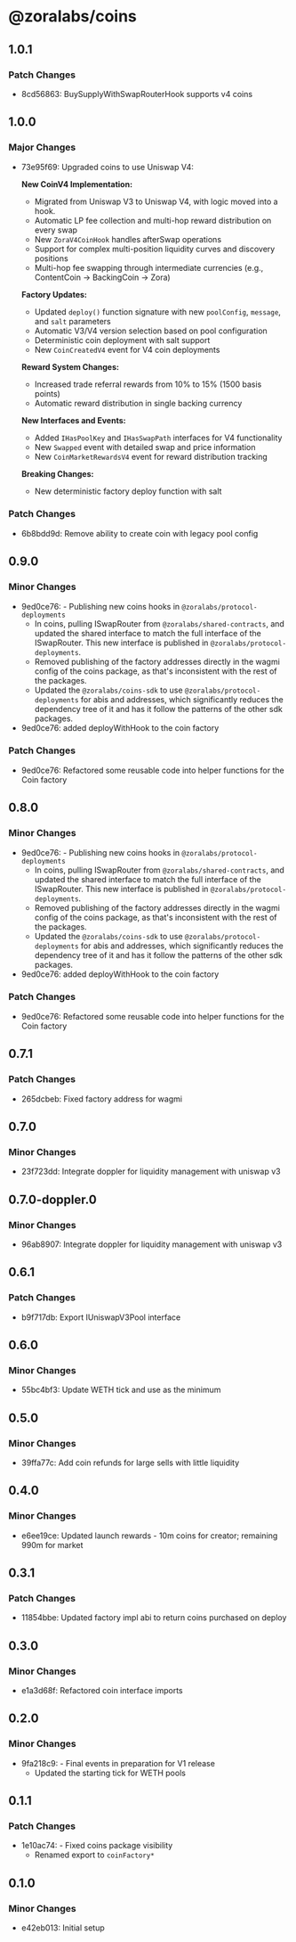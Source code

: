 # @zoralabs/coins

## 1.0.1

### Patch Changes

- 8cd56863: BuySupplyWithSwapRouterHook supports v4 coins

## 1.0.0

### Major Changes

- 73e95f69: Upgraded coins to use Uniswap V4:

  **New CoinV4 Implementation:**

  - Migrated from Uniswap V3 to Uniswap V4, with logic moved into a hook.
  - Automatic LP fee collection and multi-hop reward distribution on every swap
  - New `ZoraV4CoinHook` handles afterSwap operations
  - Support for complex multi-position liquidity curves and discovery positions
  - Multi-hop fee swapping through intermediate currencies (e.g., ContentCoin → BackingCoin → Zora)

  **Factory Updates:**

  - Updated `deploy()` function signature with new `poolConfig`, `message`, and `salt` parameters
  - Automatic V3/V4 version selection based on pool configuration
  - Deterministic coin deployment with salt support
  - New `CoinCreatedV4` event for V4 coin deployments

  **Reward System Changes:**

  - Increased trade referral rewards from 10% to 15% (1500 basis points)
  - Automatic reward distribution in single backing currency

  **New Interfaces and Events:**

  - Added `IHasPoolKey` and `IHasSwapPath` interfaces for V4 functionality
  - New `Swapped` event with detailed swap and price information
  - New `CoinMarketRewardsV4` event for reward distribution tracking

  **Breaking Changes:**

  - New deterministic factory deploy function with salt

### Patch Changes

- 6b8bdd9d: Remove ability to create coin with legacy pool config

## 0.9.0

### Minor Changes

- 9ed0ce76: - Publishing new coins hooks in `@zoralabs/protocol-deployments`
  - In coins, pulling ISwapRouter from `@zoralabs/shared-contracts`, and updated the shared interface to match the full interface of the ISwapRouter. This new interface is published in `@zoralabs/protocol-deployments`.
  - Removed publishing of the factory addresses directly in the wagmi config of the coins package, as that's inconsistent with the rest of the packages.
  - Updated the `@zoralabs/coins-sdk` to use `@zoralabs/protocol-deployments` for abis and addresses, which significantly reduces the dependency tree of it and has it follow the patterns of the other sdk packages.
- 9ed0ce76: added deployWithHook to the coin factory

### Patch Changes

- 9ed0ce76: Refactored some reusable code into helper functions for the Coin factory

## 0.8.0

### Minor Changes

- 9ed0ce76: - Publishing new coins hooks in `@zoralabs/protocol-deployments`
  - In coins, pulling ISwapRouter from `@zoralabs/shared-contracts`, and updated the shared interface to match the full interface of the ISwapRouter. This new interface is published in `@zoralabs/protocol-deployments`.
  - Removed publishing of the factory addresses directly in the wagmi config of the coins package, as that's inconsistent with the rest of the packages.
  - Updated the `@zoralabs/coins-sdk` to use `@zoralabs/protocol-deployments` for abis and addresses, which significantly reduces the dependency tree of it and has it follow the patterns of the other sdk packages.
- 9ed0ce76: added deployWithHook to the coin factory

### Patch Changes

- 9ed0ce76: Refactored some reusable code into helper functions for the Coin factory

## 0.7.1

### Patch Changes

- 265dcbeb: Fixed factory address for wagmi

## 0.7.0

### Minor Changes

- 23f723dd: Integrate doppler for liquidity management with uniswap v3

## 0.7.0-doppler.0

### Minor Changes

- 96ab8907: Integrate doppler for liquidity management with uniswap v3

## 0.6.1

### Patch Changes

- b9f717db: Export IUniswapV3Pool interface

## 0.6.0

### Minor Changes

- 55bc4bf3: Update WETH tick and use as the minimum

## 0.5.0

### Minor Changes

- 39ffa77c: Add coin refunds for large sells with little liquidity

## 0.4.0

### Minor Changes

- e6ee19ce: Updated launch rewards - 10m coins for creator; remaining 990m for market

## 0.3.1

### Patch Changes

- 11854bbe: Updated factory impl abi to return coins purchased on deploy

## 0.3.0

### Minor Changes

- e1a3d68f: Refactored coin interface imports

## 0.2.0

### Minor Changes

- 9fa218c9: - Final events in preparation for V1 release
  - Updated the starting tick for WETH pools

## 0.1.1

### Patch Changes

- 1e10ac74: - Fixed coins package visibility
  - Renamed export to `coinFactory*`

## 0.1.0

### Minor Changes

- e42eb013: Initial setup
